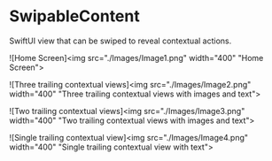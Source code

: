 # SwipableContent
SwiftUI view that can be swiped to reveal contextual actions.

![Home Screen]<img src="./Images/Image1.png" width="400" "Home Screen">

![Three trailing contextual views]<img src="./Images/Image2.png" width="400" "Three trailing contextual views with images and text">

![Two trailing contextual views]<img src="./Images/Image3.png" width="400" "Two trailing contextual views with images and text">

![Single trailing contextual view]<img src="./Images/Image4.png" width="400" "Single trailing contextual view with text">
